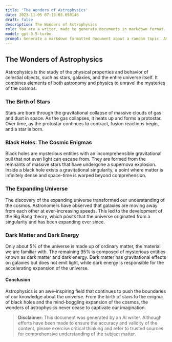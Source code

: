 ```yaml
---
title: 'The Wonders of Astrophysics'
date: 2023-11-05 07:13:03.050146
draft: false
description: The Wonders of Astrophysics
role: You are a writer, made to generate documents in markdown format. It is very important that all of the documents you generate are in valid markdown format.
model: gpt-3.5-turbo
prompt: Generate a markdown formatted document about a random topic. At the bottom, include a disclaimer explaining that the document was generated by you. The first line of the document should be the title. Make sure that the entire document is in proper markdown format, using a mix of various tags to make the document visually appealing.
---
```


## The Wonders of Astrophysics

Astrophysics is the study of the physical properties and behavior of celestial objects, such as stars, galaxies, and the entire universe itself. It combines elements of both astronomy and physics to unravel the mysteries of the cosmos.

### The Birth of Stars

Stars are born through the gravitational collapse of massive clouds of gas and dust in space. As the gas collapses, it heats up and forms a protostar. Over time, as the protostar continues to contract, fusion reactions begin, and a star is born.

### Black Holes: The Cosmic Enigmas

Black holes are mysterious entities with an incomprehensible gravitational pull that not even light can escape from. They are formed from the remnants of massive stars that have undergone a supernova explosion. Inside a black hole exists a gravitational singularity, a point where matter is infinitely dense and space-time is warped beyond comprehension.

### The Expanding Universe

The discovery of the expanding universe transformed our understanding of the cosmos. Astronomers have observed that galaxies are moving away from each other at ever-increasing speeds. This led to the development of the Big Bang theory, which posits that the universe originated from a singularity and has been expanding ever since.

### Dark Matter and Dark Energy

Only about 5% of the universe is made up of ordinary matter, the material we are familiar with. The remaining 95% is composed of mysterious entities known as dark matter and dark energy. Dark matter has gravitational effects on galaxies but does not emit light, while dark energy is responsible for the accelerating expansion of the universe.

#### Conclusion

Astrophysics is an awe-inspiring field that continues to push the boundaries of our knowledge about the universe. From the birth of stars to the enigma of black holes and the mind-boggling expansion of the cosmos, the wonders of astrophysics never cease to captivate our imagination.

> **Disclaimer:** This document was generated by an AI writer. Although efforts have been made to ensure the accuracy and validity of the content, please exercise critical thinking and refer to trusted sources for comprehensive understanding of the subject matter.